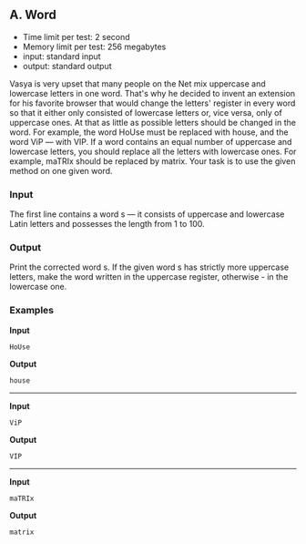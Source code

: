 ## A. Word

* Time limit per test: 2 second
* Memory limit per test: 256 megabytes
* input: standard input
* output: standard output

Vasya is very upset that many people on the Net mix uppercase and lowercase letters in one word. That's why he decided to invent an extension for his favorite browser that would change the letters' register in every word so that it either only consisted of lowercase letters or, vice versa, only of uppercase ones. At that as little as possible letters should be changed in the word. For example, the word HoUse must be replaced with house, and the word ViP — with VIP. If a word contains an equal number of uppercase and lowercase letters, you should replace all the letters with lowercase ones. For example, maTRIx should be replaced by matrix. Your task is to use the given method on one given word.

### Input
The first line contains a word s — it consists of uppercase and lowercase Latin letters and possesses the length from 1 to 100.

### Output
Print the corrected word s. If the given word s has strictly more uppercase letters, make the word written in the uppercase register, otherwise - in the lowercase one.

### Examples

**Input**
```
HoUse
```

**Output**
```
house
```

---

**Input**
```
ViP
```

**Output**
```
VIP
```

---

**Input**
```
maTRIx
```

**Output**
```
matrix
```